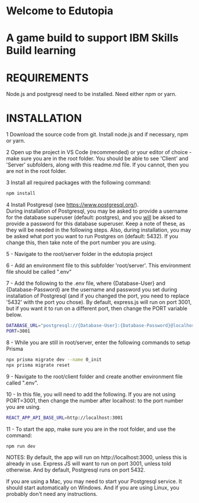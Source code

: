 # Welcome to Edutopia
# A game build to support IBM Skills Build learning

# REQUIREMENTS
Node.js and postgresql need to be installed.
Need either npm or yarn.


# INSTALLATION

1 Download the source code from git.  Install node.js and if necessary, npm or yarn.

2 Open up the project in VS Code (recommended) or your editor of choice - make sure you are in the root folder.  You should be able to see 'Client' and 'Server' subfolders, along with this readme.md file.  If you cannot, then you are not in the root folder.

3 Install all required packages with the following command:
```bash
npm install
```

4 Install Postgresql (see https://www.postgresql.org/).  
  During installation of Postgresql, you may be asked to provide a username for the database superuser (default: postgres), and you <u>will</u> be aksed to provide a password for this database superuser.  Keep a note of these, as they will be needed in the following steps.
  Also, during installation, you may be asked what port you want to run Postgres on (default: 5432).  If you change this, then take note of the port number you are using.

5 - Navigate to the root/server folder in the edutopia project

6 - Add an environment file to this subfolder 'root/server'.  This environment file should be called ".env"

7 - Add the following to the .env file, where {Database-User} and {Database-Password} are the username and password you set during installation of Postgresql (and if you changed the port, you need to replace '5432' with the port you chose).  By default, express.js will run on port 3001, but if you want it to run on a different port, then change the PORT variable below.
```bash
DATABASE_URL="postgresql://{Database-User}:{Database-Password}@localhost:5432/edutopia?schema=public"
PORT=3001
```

8 - While you are still in root/server, enter the following commands to setup Prisma
```bash
npx prisma migrate dev --name 0_init
npx prisma migrate reset
```

9 - Navigate to the root/client folder and create another environment file called ".env".

10 - In this file, you will need to add the following.  If you are not using PORT=3001, then change the number after localhost: to the port number you are using.
```bash
REACT_APP_API_BASE_URL=http://localhost:3001
```

11 - To start the app, make sure you are in the root folder, and use the command:
```bash
npm run dev
```

NOTES:
By default, the app will run on http://localhost:3000, unless this is already in use.
Express JS will want to run on port 3001, unless told otherwise.
And by default, Postgresql runs on port 5432.

If you are using a Mac, you may need to start your Postgresql service.  It should start automatically on Windows.  And if you are using Linux, you probably don't need any instructions.
